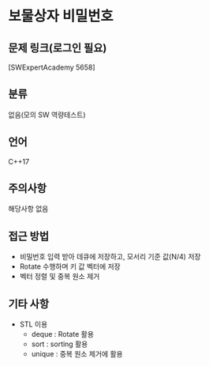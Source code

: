 # 보물상자 비밀번호
## 문제 링크(로그인 필요)
[SWExpertAcademy 5658]
## 분류
없음(모의 SW 역량테스트)
## 언어
C++17
## 주의사항
해당사항 없음
## 접근 방법
* 비밀번호 입력 받아 데큐에 저장하고, 모서리 기준 값(N/4) 저장
* Rotate 수행하며 키 값 벡터에 저장
* 벡터 정렬 및 중복 원소 제거
## 기타 사항
* STL 이용
  + deque : Rotate 활용
  + sort : sorting 활용
  + unique : 중복 원소 제거에 활용